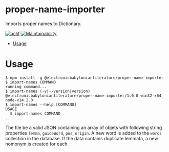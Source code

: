 proper-name-importer
====================

Imports proper names to Dictionary.

[![oclif](https://img.shields.io/badge/cli-oclif-brightgreen.svg)](https://oclif.io)
[![Maintainability](https://api.codeclimate.com/v1/badges/830c8cce2a2afd665b75/maintainability)](https://codeclimate.com/github/ElectronicBabylonianLiterature/proper-name-importer/maintainability)

<!-- toc -->
* [Usage](#usage)
<!-- tocstop -->

# Usage
<!-- usage -->
```sh-session
$ npm install -g @electronicbabylonianliterature/proper-name-importer
$ import-names COMMAND
running command...
$ import-names (-v|--version|version)
@electronicbabylonianliterature/proper-name-importer/1.0.0 win32-x64 node-v14.2.0
$ import-names --help [COMMAND]
USAGE
  $ import-names COMMAND
...
```
<!-- usagestop -->

The file be a valid JSON containing an array of objets with following string properties `lemma`,
`guideWord`, `pos`, `origin`. A new word is added to the `words` collection in the database.
If the data contains duplicate lemmata, a new homonym is created for each.
